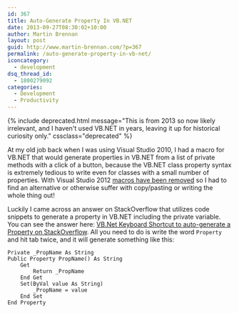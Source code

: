```yaml
---
id: 367
title: Auto-Generate Property In VB.NET
date: 2013-09-27T08:30:02+10:00
author: Martin Brennan
layout: post
guid: http://www.martin-brennan.com/?p=367
permalink: /auto-generate-property-in-vb-net/
iconcategory:
  - development
dsq_thread_id:
  - 1800279092
categories:
  - Development
  - Productivity
---
```


{% include deprecated.html message="This is from 2013 so now likely irrelevant, and I haven't used VB.NET in years, leaving it up for historical curiosity only." cssclass="deprecated" %}

At my old job back when I was using Visual Studio 2010, I had a macro for VB.NET that would generate properties in VB.NET from a list of private methods with a click of a button, because the VB.NET class property syntax is extremely tedious to write even for classes with a small number of properties. With Visual Studio 2012 [macros have been removed](http://stackoverflow.com/questions/12062515/can-i-record-play-macros-in-visual-studio-2012-2013) so I had to find an alternative or otherwise suffer with copy/pasting or writing the whole thing out!

Luckily I came across an answer on StackOverflow that utilizes code snippets to generate a property in VB.NET including the private variable. You can see the answer here: [VB.Net Keyboard Shortcut to auto-generate a Property on StackOverflow](http://stackoverflow.com/questions/3736932/vb-net-keyboard-shortcut-to-auto-generate-a-property). All you need to do is write the word `Property` and hit tab twice, and it will generate something like this:

```visualbasic
Private _PropName As String
Public Property PropName() As String
    Get
        Return _PropName
    End Get
    Set(ByVal value As String)
        _PropName = value
    End Set
End Property
```
